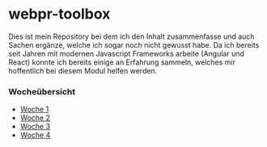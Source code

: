 # webpr-toolbox

Dies ist mein Repository bei dem ich den Inhalt zusammenfasse und auch Sachen ergänze, welche ich sogar noch nicht gewusst habe.
Da ich bereits seit Jahren mit modernen Javascript Frameworks arbeite (Angular und React) konnte ich bereits einige an Erfahrung sammeln, welches mir hoffentlich bei diesem Modul helfen werden.

### Wocheübersicht

- [Woche 1](./week1/week1.md)
- [Woche 2](./week2/week2.md)
- [Woche 3](./week3/week3.md)
- [Woche 4](./week4/week4.md)
